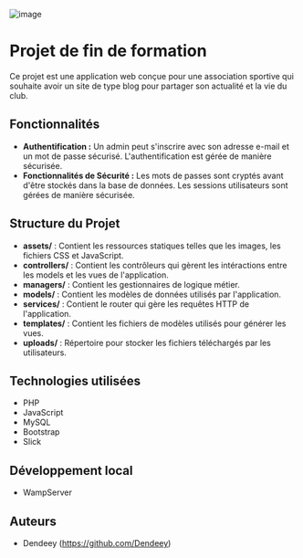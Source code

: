 ![image](https://github.com/Dendeey/res03-projet-final/assets/103638209/ee17c519-4b91-4790-9cb1-23f56531d766)

# Projet de fin de formation

Ce projet est une application web conçue pour une association sportive qui souhaite avoir un site de type blog pour partager son actualité et la vie du club.

## Fonctionnalités

- **Authentification :** Un admin peut s'inscrire avec son adresse e-mail et un mot de passe sécurisé. L'authentification est gérée de manière sécurisée.
- **Fonctionnalités de Sécurité :** Les mots de passes sont cryptés avant d'être stockés dans la base de données. Les sessions utilisateurs sont gérées de manière sécurisée.

## Structure du Projet

- **assets/** : Contient les ressources statiques telles que les images, les fichiers CSS et JavaScript.
- **controllers/** : Contient les contrôleurs qui gèrent les intéractions entre les models et les vues de l'application.
- **managers/** : Contient les gestionnaires de logique métier.
- **models/** : Contient les modèles de données utilisés par l'application.
- **services/** : Contient le router qui gère les requêtes HTTP de l'application.
- **templates/** : Contient les fichiers de modèles utilisés pour générer les vues.
- **uploads/** : Répertoire pour stocker les fichiers téléchargés par les utilisateurs.

## Technologies utilisées

- PHP
- JavaScript
- MySQL
- Bootstrap
- Slick

## Développement local

- WampServer

## Auteurs

- Dendeey (https://github.com/Dendeey)
